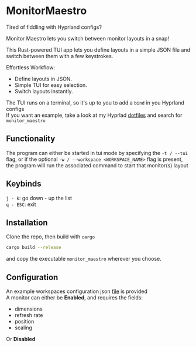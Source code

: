 # MonitorMaestro
Tired of fiddling with Hyprland configs?  

Monitor Maestro lets you switch between monitor layouts in a snap!  

This Rust-powered TUI app lets you define layouts in a simple JSON file and switch between them with a few keystrokes.  

Effortless Workflow:
- Define layouts in JSON.
- Simple TUI for easy selection.
- Switch layouts instantly.

The TUI runs on a terminal, so it's up to you to add a `bind` in you Hyprland configs  
If you want an example, take a look at my Hyprlad [dotfiles](https://github.com/Degra02/dotfiles/blob/master/hypr/hyprland.conf) and search for `monitor_maestro`

## Functionality
The program can either be started in tui mode by specifying the `-t / --tui` flag, or if the optional `-w / --workspace <WORKSPACE_NAME>` flag is present,  
the program will run the associated command to start that monitor(s) layout

## Keybinds
`j - k`: go down - up the list  
`q - ESC`: exit


## Installation
Clone the repo, then build with `cargo` 
```bash
cargo build --release
```
and copy the executable `monitor_maestro` wherever you choose.

## Configuration
An example workspaces configuration json [file](./workspaces_example.json) is provided  
A monitor can either be __Enabled__, and requires the fields:
- dimensions
- refresh rate
- position
- scaling

Or __Disabled__

